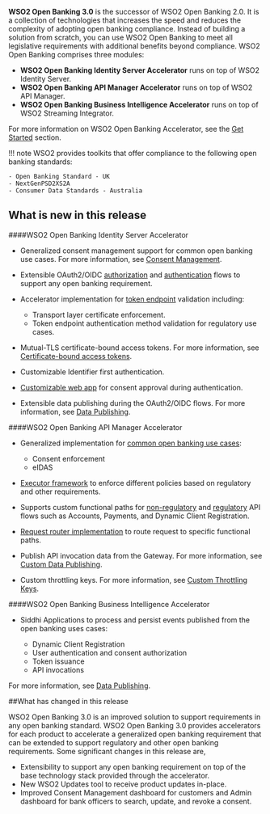 **WSO2 Open Banking 3.0** is the successor of WSO2 Open Banking 2.0. It is a collection of technologies that increases the 
speed and reduces the complexity of adopting open banking compliance. Instead of building a solution from scratch, you 
can use WSO2 Open Banking to meet all legislative requirements with additional benefits beyond compliance. WSO2 Open Banking 
comprises three modules:

- **WSO2 Open Banking Identity Server Accelerator** runs on top of WSO2 Identity Server.
- **WSO2 Open Banking API Manager Accelerator** runs on top of WSO2 API Manager.
- **WSO2 Open Banking Business Intelligence Accelerator** runs on top of WSO2 Streaming Integrator.

For more information on WSO2 Open Banking Accelerator, see the [Get Started](open-banking.md) section.

!!! note
    WSO2 provides toolkits that offer compliance to the following open banking standards:
    
    - Open Banking Standard - UK
    - NextGenPSD2XS2A
    - Consumer Data Standards - Australia

## What is new in this release

####WSO2 Open Banking Identity Server Accelerator

- Generalized consent management support for common open banking use cases. For more information, see [Consent Management](../learn/consent-management.md).
- Extensible OAuth2/OIDC [authorization](../develop/consent-management-authorize.md) and [authentication](../develop/jwt-access-tokens.md) 
flows to support any open banking requirement.
- Accelerator implementation for [token endpoint](../learn/token-authentication.md) validation including:

    - Transport layer certificate enforcement. 
    - Token endpoint authentication method validation for regulatory use cases.
    
- Mutual-TLS certificate-bound access tokens. For more information, see [Certificate-bound access tokens](https://ob.docs.wso2.com/en/latest/learn/token-authentication/#certificate-bound-access-tokens).
- Customizable Identifier first authentication.
- [Customizable web app](../develop/customize-consent-page.md) for consent approval during authentication. 
- Extensible data publishing during the OAuth2/OIDC flows. For more information, see [Data Publishing](../develop/authentication-flow-for-data-publishing.md).

####WSO2 Open Banking API Manager Accelerator

- Generalized implementation for [common open banking use cases](../learn/publish-an-api.md):

    - Consent enforcement
    - eIDAS
    
- [Executor framework](../develop/custom-gateway-executor.md) to enforce different policies based on regulatory and other requirements.
- Supports custom functional paths for [non-regulatory](../../develop/custom-request-router/#handling-non-regulatory-apis) and [regulatory](../develop/custom-gateway-executor.md) 
API flows such as Accounts, Payments, and 
Dynamic Client Registration.
- [Request router implementation](../develop/custom-request-router.md) to route request to specific functional paths.
- Publish API invocation data from the Gateway. For more information, see [Custom Data Publishing](../develop/custom-data-publishing.md).
- Custom throttling keys. For more information, see [Custom Throttling Keys](../develop/custom-throttling-keys.md).

####WSO2 Open Banking Business Intelligence Accelerator

- Siddhi Applications to process and persist events published from the open banking uses cases:

    - Dynamic Client Registration
    - User authentication and consent authorization
    - Token issuance
    - API invocations
    
For more information, see [Data Publishing](../learn/data-publishing.md).

##What has changed in this release

WSO2 Open Banking 3.0 is an improved solution to support requirements in any open banking standard. WSO2 Open Banking 3.0 
provides accelerators for each product to accelerate a generalized open banking requirement that can be extended to support 
regulatory and other open banking requirements. Some significant changes in this release are,

- Extensibility to support any open banking requirement on top of the base technology stack provided through the accelerator.
- New WSO2 Updates tool to receive product updates in-place. 
- Improved Consent Management dashboard for customers and Admin dashboard for bank officers to search, update, and revoke 
a consent.
